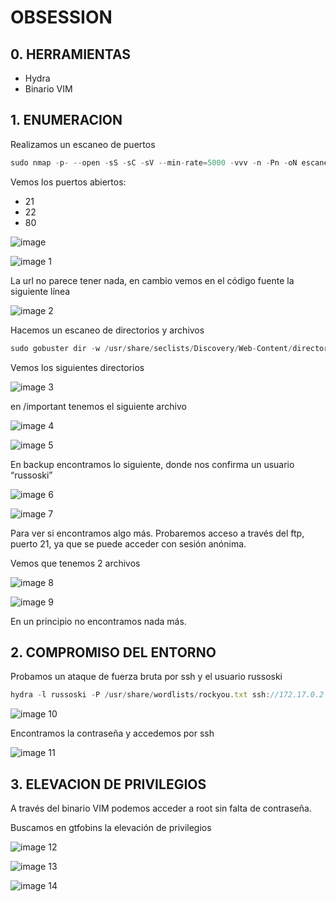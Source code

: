 # OBSESSION

## 0. HERRAMIENTAS

- Hydra
- Binario VIM

## 1. ENUMERACION

Realizamos un escaneo de puertos

```jsx
sudo nmap -p- --open -sS -sC -sV --min-rate=5000 -vvv -n -Pn -oN escaneo 172.17.0.2
```

Vemos los puertos abiertos:

- 21
- 22
- 80

![image](https://github.com/user-attachments/assets/f3d37c0d-063d-4cf2-b88e-55c55d520f15)

![image 1](https://github.com/user-attachments/assets/5e28f8a6-ecc1-40b6-ac88-465f60d41b05)


La url no parece tener nada, en cambio vemos en el código fuente la siguiente línea

![image 2](https://github.com/user-attachments/assets/c95c768d-2a03-4516-a389-314efed7a186)

Hacemos un escaneo de directorios y archivos

```jsx
sudo gobuster dir -w /usr/share/seclists/Discovery/Web-Content/directory-list-lowercase-2.3-medium.txt -u '[http://172.17.0.2](http://172.17.0.2/)' -x 'html,txt,php,py
```

Vemos los siguientes directorios

![image 3](https://github.com/user-attachments/assets/94a16cc3-2330-485c-82c6-4f78c1be576b)


en /important tenemos el siguiente archivo

![image 4](https://github.com/user-attachments/assets/a6c67f39-d861-490f-b554-be86b9138521)

![image 5](https://github.com/user-attachments/assets/00aa246e-8d33-4082-b73b-367d822d8690)


En backup encontramos lo siguiente, donde nos confirma un usuario “russoski”

![image 6](https://github.com/user-attachments/assets/d0c18edc-b9a5-4046-96b8-4253a8e89d1a)

![image 7](https://github.com/user-attachments/assets/276a6493-6cf1-4297-a163-9d1a94f8967a)


Para ver si encontramos algo más. Probaremos acceso a través del ftp, puerto 21, ya que se puede acceder con sesión anónima.

Vemos que tenemos 2 archivos

![image 8](https://github.com/user-attachments/assets/7f7e86f9-9aee-4374-a799-b286f83a2d0f)

![image 9](https://github.com/user-attachments/assets/91d79cf6-fc24-42a7-8243-1c0356db480f)


En un principio no encontramos nada más.

## 2. COMPROMISO DEL ENTORNO

Probamos un ataque de fuerza bruta por ssh y el usuario russoski

```jsx
hydra -l russoski -P /usr/share/wordlists/rockyou.txt ssh://172.17.0.2 -t 10
```

![image 10](https://github.com/user-attachments/assets/727cbf72-71da-499a-b64b-97a3cf37449c)


Encontramos la contraseña y accedemos por ssh

![image 11](https://github.com/user-attachments/assets/ac9c62ee-084a-4f53-9038-475f853bf6ce)


## 3. ELEVACION DE PRIVILEGIOS

A través del binario VIM podemos acceder a root sin falta de contraseña.

Buscamos en gtfobins la elevación de privilegios

![image 12](https://github.com/user-attachments/assets/a11d0ebc-6932-4337-88e9-c924ca25e03d)

![image 13](https://github.com/user-attachments/assets/e9e03d75-c78e-4f89-8261-852383c87cdb)

![image 14](https://github.com/user-attachments/assets/23bc924d-2718-485c-aa45-c91c6d01d378)


